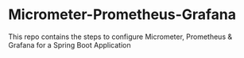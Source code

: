 # Micrometer-Prometheus-Grafana
This repo contains the steps to configure Micrometer, Prometheus &amp; Grafana for a Spring Boot Application
